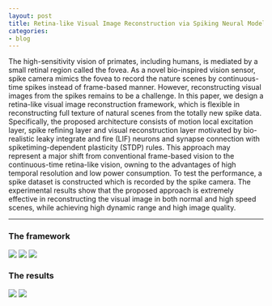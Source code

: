 ```yaml
---
layout: post
title: Retina-like Visual Image Reconstruction via Spiking Neural Model
categories:
- blog
---
```


The high-sensitivity vision of primates, including humans, is mediated by a small retinal region called the fovea. As a novel bio-inspired vision sensor, spike camera mimics the
fovea to record the nature scenes by continuous-time spikes instead of frame-based manner. However, reconstructing visual images from the spikes remains to be a challenge. In this paper, we design a retina-like visual image reconstruction framework, which is flexible in reconstructing full texture of natural scenes from the totally new spike data.
Specifically, the proposed architecture consists of motion local excitation layer, spike refining layer and visual reconstruction layer motivated by bio-realistic leaky integrate
and fire (LIF) neurons and synapse connection with spiketiming-dependent plasticity (STDP) rules. This approach may represent a major shift from conventional frame-based vision to the continuous-time retina-like vision, owning to the advantages of high temporal resolution and low power consumption. To test the performance, a spike dataset is constructed which is recorded by the spike camera. The experimental results show that the proposed approach is extremely effective in reconstructing the visual image in both normal and high speed scenes, while achieving high dynamic
range and high image quality.

---


### The framework
![](https://github.com/Crazyspike/crazyspike.github.io/img/cvpr-2783.jpg)
![](https://github.com/Crazyspike/crazyspike.github.io/img/cvpr-27831.jpg)
![](https://github.com/Crazyspike/crazyspike.github.io/img/cvpr-27832.jpg)


### The results
![](https://github.com/Crazyspike/crazyspike.github.io/img/cvpr-27833.jpg)
![](https://github.com/Crazyspike/crazyspike.github.io/img/cvpr-27835.jpg)
